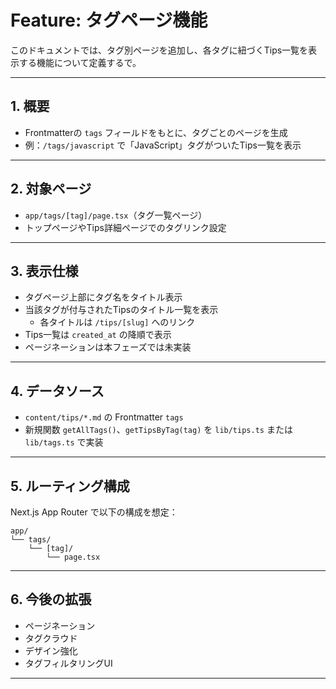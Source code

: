 # Feature: タグページ機能

このドキュメントでは、タグ別ページを追加し、各タグに紐づくTips一覧を表示する機能について定義するで。

---

## 1. 概要

- Frontmatterの `tags` フィールドをもとに、タグごとのページを生成
- 例：`/tags/javascript` で「JavaScript」タグがついたTips一覧を表示

---

## 2. 対象ページ

- `app/tags/[tag]/page.tsx`（タグ一覧ページ）
- トップページやTips詳細ページでのタグリンク設定

---

## 3. 表示仕様

- タグページ上部にタグ名をタイトル表示
- 当該タグが付与されたTipsのタイトル一覧を表示
  - 各タイトルは `/tips/[slug]` へのリンク
- Tips一覧は `created_at` の降順で表示
- ページネーションは本フェーズでは未実装

---

## 4. データソース

- `content/tips/*.md` の Frontmatter `tags`
- 新規関数 `getAllTags()`、`getTipsByTag(tag)` を `lib/tips.ts` または `lib/tags.ts` で実装

---

## 5. ルーティング構成

Next.js App Router で以下の構成を想定：

```
app/
└── tags/
    └── [tag]/
        └── page.tsx
```

---

## 6. 今後の拡張

- ページネーション
- タグクラウド
- デザイン強化
- タグフィルタリングUI

---
